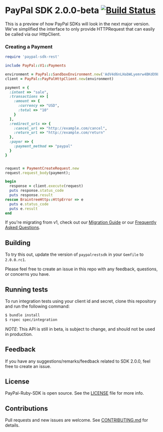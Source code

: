 # PayPal SDK 2.0.0-beta [![Build Status](https://travis-ci.org/paypal/PayPal-ruby-SDK.svg?branch=2.0-beta)](https://travis-ci.org/paypal/PayPal-ruby-SDK)

This is a preview of how PayPal SDKs will look in the next major version. We've simplified the interface to only provide HTTPRequest that can easily be called via our HttpClient.

### Creating a Payment

```ruby
require 'paypal-sdk-rest'

include PayPal::V1::Payments

environment = PayPal::SandboxEnvironment.new('AdV4d6nLHabWLyemrw4BKdO9LjcnioNIOgoz7vD611ObbDUL0kJQfzrdhXEBwnH8QmV-7XZjvjRWn0kg', 'EPKoPC_haZMTq5uM9WXuzoxUVdgzVqHyD5avCyVC1NCIUJeVaNNUZMnzduYIqrdw-carG9LBAizFGMyK')
client = PayPal::PayPalHttpClient.new(environment)

payment = {
  :intent => "sale",
  :transactions => [
    :amount => {
      :currency => "USD",
      :total => "10"
    }
  ],
  :redirect_urls => {
    :cancel_url => "http://example.com/cancel",
    :return_url => "http://example.com/return"
  },
  :payer => {
    :payment_method => "paypal"
  }
}


request = PaymentCreateRequest.new
request.request_body(payment);

begin
  response = client.execute(request)
  puts response.status_code
  puts response.result
rescue BraintreeHttp::HttpError => e
  puts e.status_code
  puts e.result
end
```

If you're migrating from v1, check out our [Migration Guide](./docs/Migrating.md) or our [Frequently Asked Questions](./docs/FAQ.md).

## Building

To try this out, update the version of `paypalrestsdk` in your `Gemfile` to `2.0.0.rc1`.

Please feel free to create an issue in this repo with any feedback, questions, or concerns you have.

## Running tests

To run integration tests using your client id and secret, clone this repository and run the following command:
```sh
$ bundle install
$ rspec spec/integration
```

*NOTE*: This API is still in beta, is subject to change, and should not be used in production.

## Feedback

If you have any suggestions/remarks/feedback related to SDK 2.0.0, feel free to create an issue.

## License
PayPal-Ruby-SDK is open source. See the [LICENSE](./LICENSE) file for more info.

## Contributions
Pull requests and new issues are welcome. See [CONTRIBUTING.md](CONTRIBUTING.md) for details.
